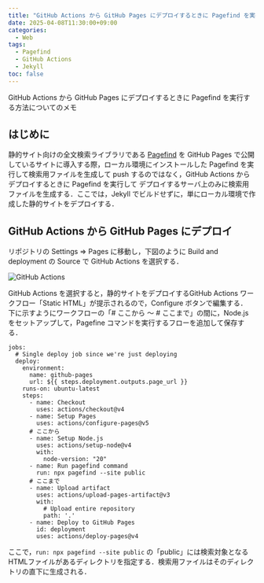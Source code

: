 ```yaml
---
title: "GitHub Actions から GitHub Pages にデプロイするときに Pagefind を実行する方法"
date: 2025-04-08T11:30:00+09:00
categories:
  - Web
tags:
  - Pagefind
  - GitHub Actions
  - Jekyll
toc: false
---
```


GitHub Actions から GitHub Pages にデプロイするときに Pagefind を実行する方法についてのメモ

## はじめに

静的サイト向けの全文検索ライブラリである [Pagefind](https://pagefind.app/) を GitHub Pages で公開しているサイトに導入する際，ローカル環境にインストールした Pagefind を実行して検索用ファイルを生成して push するのではなく，GitHub Actions からデプロイするときに Pagefind を実行して デプロイするサーバ上のみに検索用ファイルを生成する．ここでは，Jekyll でビルドせずに，単にローカル環境で作成した静的サイトをデプロイする．

## GitHub Actions から GitHub Pages にデプロイ

リポジトリの Settings ⇒ Pages に移動し，下図のように Build and deployment の Source で GitHub Actions を選択する．

![GitHub Actions]({{site.baseurl}}/images/build_and_deployment_github_actions.png)

GitHub Actions を選択すると，静的サイトをデプロイするGitHub Actions ワークフロー「Static HTML」が提示されるので，Configure ボタンで編集する． 下に示すようにワークフローの「# ここから ～ # ここまで」の間に，Node.js をセットアップして，Pagefine コマンドを実行するフローを追加して保存する．

```
jobs:
  # Single deploy job since we're just deploying
  deploy:
    environment:
      name: github-pages
      url: ${{ steps.deployment.outputs.page_url }}
    runs-on: ubuntu-latest
    steps:
      - name: Checkout
        uses: actions/checkout@v4
      - name: Setup Pages
        uses: actions/configure-pages@v5
      # ここから
      - name: Setup Node.js
        uses: actions/setup-node@v4
        with:
          node-version: "20"
      - name: Run pagefind command
        run: npx pagefind --site public
      # ここまで
      - name: Upload artifact
        uses: actions/upload-pages-artifact@v3
        with:
          # Upload entire repository
          path: '.'
      - name: Deploy to GitHub Pages
        id: deployment
        uses: actions/deploy-pages@v4
```

ここで，`run: npx pagefind --site public` の「public」には検索対象となるHTMLファイルがあるディレクトリを指定する．検索用ファイルはそのディレクトリの直下に生成される．